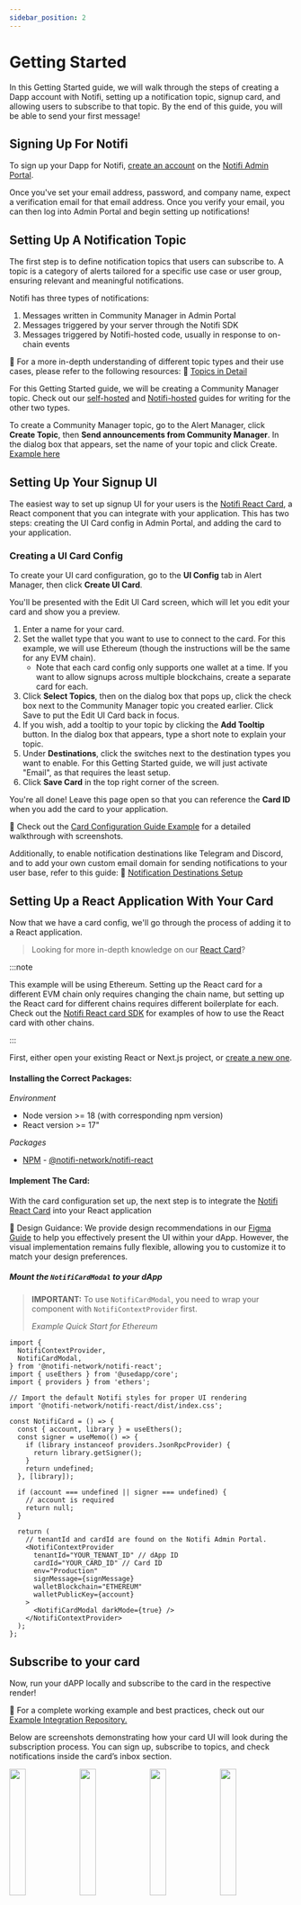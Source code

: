 ```yaml
---
sidebar_position: 2
---
```


# Getting Started

In this Getting Started guide, we will walk through the steps of creating
a Dapp account with Notifi, setting up a notification topic, signup card, and allowing users
to subscribe to that topic. By the end of this guide, you will be able to send your first message!

## Signing Up For Notifi

To sign up your Dapp for Notifi,
[create an account](https://admin.notifi.network/signup) on the
[Notifi Admin Portal](https://admin.notifi.network).

<!-- TODO: Screenshots -->

Once you've set your email address, password, and company name, expect
a verification email for that email address. Once you verify your email,
you can then log into Admin Portal and begin setting up notifications!

## Setting Up A Notification Topic

The first step is to define notification topics that users can subscribe to. A topic is a category of alerts tailored for a specific use case or user group, ensuring relevant and meaningful notifications.

Notifi has three types of notifications:

1. Messages written in Community Manager in Admin Portal
2. Messages triggered by your server through the Notifi SDK
3. Messages triggered by Notifi-hosted code, usually in response to on-chain events

📌 For a more in-depth understanding of different topic types and their use cases, please refer to the following resources:
🔗 [Topics in Detail](https://docs.notifi.network/docs/integration-overview/alerts-in-depth)

For this Getting Started guide, we will be creating a Community Manager topic.
Check out our
[self-hosted](https://docs.notifi.network/docs/getting-started-with-self-hosted)
and [Notifi-hosted](https://docs.notifi.network/docs/next/getting-started-with-notifi-hosted)
guides for writing for the other two types.

To create a Community Manager topic, go to the Alert Manager, click **Create Topic**,
then **Send announcements from Community Manager**.
In the dialog box that appears, set the name of your topic and click Create.
[Example here](https://docs.notifi.network/docs/create-topics/announcements)

## Setting Up Your Signup UI

The easiest way to set up signup UI for your users is the [Notifi React Card](https://www.npmjs.com/package/@notifi-network/notifi-react), a
React component that you can integrate with your application. This has two steps:
creating the UI Card config in Admin Portal, and adding the card to your application.

### Creating a UI Card Config

To create your UI card configuration, go to the **UI Config** tab in Alert Manager,
then click **Create UI Card**.

<!-- TODO: Screenshots -->

You'll be presented with the Edit UI Card screen, which will let you edit your card
and show you a preview.

1. Enter a name for your card.
2. Set the wallet type that you want to use to connect to the card. For this example,
   we will use Ethereum (though the instructions will be the same for any EVM chain).
   - Note that each card config only supports one wallet at a time. If you want to allow
     signups across multiple blockchains, create a separate card for each.
3. Click **Select Topics**, then on the dialog box that pops up, click the check box
   next to the Community Manager topic you created earlier. Click Save to put the
   Edit UI Card back in focus.
4. If you wish, add a tooltip to your topic by clicking the **Add Tooltip** button.
   In the dialog box that appears, type a short note to explain your topic.
5. Under **Destinations**, click the switches next to the destination types you want
   to enable. For this Getting Started guide, we will just activate "Email", as that
   requires the least setup.
6. Click **Save Card** in the top right corner of the screen.

You're all done! Leave this page open so that you can reference the **Card ID** when
you add the card to your application.

🔗 Check out the [Card Configuration Guide Example](https://docs.notifi.network/docs/alert-subscribe/react-card/create-card-id) for a detailed walkthrough with screenshots.

Additionally, to enable notification destinations like Telegram and Discord, and to add your own custom email domain for sending notifications to your user base, refer to this guide:
🔗 [Notification Destinations Setup](https://docs.notifi.network/docs/category/setting-up-targets)

## Setting Up a React Application With Your Card

Now that we have a card config, we'll go through the process of adding it to a
React application.

> Looking for more in-depth knowledge on our [React Card](https://github.com/notifi-network/notifi-sdk-ts/blob/main/packages/notifi-react/README.md)?

:::note

This example will be using Ethereum. Setting up the React card for a different EVM
chain only requires changing the chain name, but setting up the React card for different chains
requires different boilerplate for each. Check out the
[Notifi React card SDK](https://github.com/notifi-network/notifi-sdk-ts/tree/main/packages/notifi-react)
for examples of how to use the React card with other chains.

:::

First, either open your existing React or Next.js project, or
[create a new one](https://react.dev/learn/start-a-new-react-project).

#### Installing the Correct Packages:

_Environment_

- Node version >= 18 (with corresponding npm version)
- React version >= 17"

_Packages_  

 - [NPM](https://www.npmjs.com/package/@notifi-network/notifi-react) - [@notifi-network/notifi-react]((https://www.npmjs.com/package/@notifi-network/notifi-react))

#### Implement The Card:

With the card configuration set up, the next step is to integrate the [Notifi React Card](https://www.npmjs.com/package/@notifi-network/notifi-react) into your React application

📌 Design Guidance: We provide design recommendations in our [Figma Guide](https://www.figma.com/design/GotqBWyzrRKbZpSmMeouer/Notification-Card---External-File?node-id=1795-3876&p=f&t=V2qGuMvlIXJeK41Q-0) to help you effectively present the UI within your dApp. However, the visual implementation remains fully flexible, allowing you to customize it to match your design preferences.

##### Mount the `NotifiCardModal` to your dApp

> **IMPORTANT:** To use `NotifiCardModal`, you need to wrap your component with `NotifiContextProvider` first.
>
> _Example Quick Start for Ethereum_

```tsx
import {
  NotifiContextProvider,
  NotifiCardModal,
} from '@notifi-network/notifi-react';
import { useEthers } from '@usedapp/core';
import { providers } from 'ethers';

// Import the default Notifi styles for proper UI rendering
import '@notifi-network/notifi-react/dist/index.css';

const NotifiCard = () => {
  const { account, library } = useEthers();
  const signer = useMemo(() => {
    if (library instanceof providers.JsonRpcProvider) {
      return library.getSigner();
    }
    return undefined;
  }, [library]);

  if (account === undefined || signer === undefined) {
    // account is required
    return null;
  }

  return (
    // tenantId and cardId are found on the Notifi Admin Portal.
    <NotifiContextProvider
      tenantId="YOUR_TENANT_ID" // dApp ID
      cardId="YOUR_CARD_ID" // Card ID
      env="Production"
      signMessage={signMessage}
      walletBlockchain="ETHEREUM"
      walletPublicKey={account}
    >
      <NotifiCardModal darkMode={true} />
    </NotifiContextProvider>
  );
};
```

## Subscribe to your card

Now, run your dAPP locally and subscribe to the card in the respective render!

🔗 For a complete working example and best practices, check out our [Example Integration Repository.](https://github.com/notifi-network/notifi-sdk-ts/tree/main/packages/notifi-react-example-v2)

Below are screenshots demonstrating how your card UI will look during the subscription process. You can sign up, subscribe to topics, and check notifications inside the card’s inbox section.

<div style={{ display: "flex", justifyContent: "space-around", flexWrap: "wrap", gap: "5px", marginBottom:"10px" }}>
  <img src="/img/card-signup/1.png" width="24%" />
  <img src="/img/card-signup/2.png" width="24%" />
  <img src="/img/card-signup/3.png" width="24%" />
  <img src="/img/card-signup/4.png" width="24%" />
</div>


## Sending Your First Message

Finally, now that we have a topic and a user signed up to it,
it's time to send a message!

1. Navigate to the [**Community Manager**](https://admin.notifi.network/community) page in Admin Portal.
2. Click the "**+ Compose**" button.
3. Under **Audience/Notification Topic**, select the Community Manager
   topic you created.
4. Enter a name in the **Campaign Name** field. Your audience won't
   see this name - it's just used to uniquely identify the message
   for [reporting](./reporting).
5. Choose the destinations for your message.
   - **Alert History** is always selected.
   - In this example, we'll also add **Email**.
6. In the Alert History section, enter the subject and message you want to send.
7. Copy the subject and message into the Email section. (Here, you can add extra details and formatting, such as lists or images.)
8. Click the **Publish** button at the bottom.
   - Within a few moments, you should receive an email at the address you provided to your Notifi card.
   - You should also see the message in the Notifi card's Inbox screen!

<div style={{ display: "flex", justifyContent: "space-around", marginBottom:"30px" }}>
  <img src="/img/card-signup/5.png" width="30%" />
  <img src="/img/card-signup/6.png" width="30%" />
</div>

## Next Steps

### Learn More About Community Manager

For more details on how to use Community Manager to send messages and manage
campaigns, view [our Figma walkthrough](https://www.figma.com/proto/EDRHnzmXsLRrmM1VBc57Hw/Notifi-Slides?page-id=3859%3A1161&type=design&node-id=10175-1378&viewport=633%2C494%2C0.12&scaling=min-zoom&starting-point-node-id=3859%3A1287) here.


<!-- ### Learn More About Our React Frontends

To learn more about using the React card, including how to fully utilize each
of the available parameters, check out [this guide](./alert-subscribe/react-card).

To learn more about using the Frontend client, which allows deeper integration
of Notifi functionality, check out [this guide](./alert-subscribe/frontend-client). -->

### Event-Triggered Notifications

In addition to sending messages manually using Community Manager,
notifications can also be triggered based on events, both to your general audience and to specific
destinations. Notifi offers two separate avenues for this - notifications from
self-hosted services through the Notifi SDK, and notifications from custom code hosted
on Notifi's servers that follow on-chain events. Check out the quickstart guides
for these:

- [Getting Started With Self-Hosted API Notifications](https://docs.notifi.network/docs/getting-started-with-self-hosted)
- [Getting Started With Notifi-Hosted Development](https://docs.notifi.network/docs/next/getting-started-with-notifi-hosted)

### Adding Additional Destination Platforms

Notifi notifications can be delivered through email, Telegram, Discord, Slack,
and more. A few of these platforms require you to supply a bot for Notifi to use.
It is also possible to send email via your own custom domain:

- [Set up a Telegram bot](./target-setup/tg-bot)
- [Set up a Discord bot](./target-setup/discord-bot)
- [Set up a Slack integration](./target-setup/slack-integration)
- [Set up a custom email domain](./target-setup/email-domain)

### Style Your Notifications

Notifications can also be templated and styled. Check out our
[template guide](./styling-your-notifications/)!

### Set Up Custom Notification UI

The React Card is the simplest way to set up UI for signing up for notifications,
but a more comprehensive frontend client is also available. Check out
[our guide for integrating it](./alert-subscribe/frontend-client)!

### Additional resources

- Notifi [Blog](https://notifi.network/blog)
- Notifi [Demos](https://notifi.network/demos)
- [How To Guide](https://www.figma.com/proto/EDRHnzmXsLRrmM1VBc57Hw/Notifi-Slides?page-id=3859%3A1161&node-id=3859-1287&viewport=643%2C485%2C0.09&scaling=min-zoom&starting-point-node-id=3859%3A1287) of our Community Manager and Admin Portal

### Get Help
<!-- - We use Jira as a ticketing platform to track issues, questions, and requests at Notifi. If you have anything that you need from us, please create a **support ticket** using the link [here](https://notifi.atlassian.net/servicedesk/customer/portals) -->
- Reach out to the key [Notifi contacts](https://docs.google.com/document/d/1zVu-8iXdz1mOGievDutJX4Fs_7RXqe19LdyK4LqNmTA)
